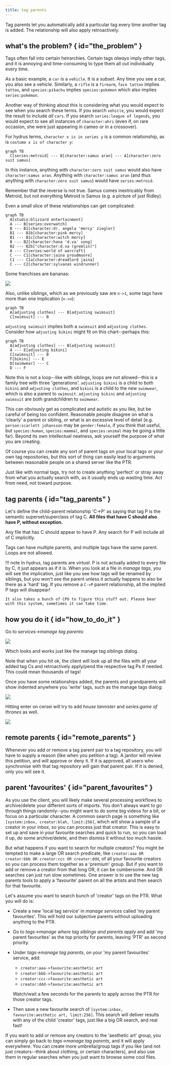 ```yaml
---
title: tag parents
---
```


Tag parents let you automatically add a particular tag every time another tag is added. The relationship will also apply retroactively.

## what's the problem? { id="the_problem" }

Tags often fall into certain heirarchies. Certain tags _always_ imply other tags, and it is annoying and time-consuming to type them all out individually every time.

As a basic example, a `car` _is_ a `vehicle`. It is a _subset_. Any time you see a car, you also see a vehicle. Similarly, a `rifle` _is_ a `firearm`, `face tattoo` implies `tattoo`, and `species:pikachu` implies `species:pokémon` which also implies `series:pokémon`.

Another way of thinking about this is considering what you would expect to see when you search these terms. If you search `vehicle`, you would expect the result to include _all_ `cars`. If you search `series:league of legends`, you would expect to see all instances of `character:ahri` (even if, on rare occasion, she were just appearing in cameo or in a crossover).

For hydrus terms, `character x is in series y` is a common relationship, as is `costume x is of character y`: 

```mermaid
graph TB
  C[series:metroid] --- B[character:samus aran] --- A[character:zero suit samus]
```

In this instance, anything with `character:zero suit samus` would also have `character:samus aran`. Anything with `character:samus aran` (and thus anything with `character:zero suit samus`) would have `series:metroid`.

Remember that the reverse is not true. Samus comes inextricably from Metroid, but not everything Metroid is Samus (e.g. a picture of just Ridley).

Even a small slice of these relationships can get complicated:

```mermaid
graph TB
  A[studio:blizzard entertainment]
  A --- B[series:overwatch]
  B --- B1[character:dr. angela 'mercy' ziegler]
  B1 --- B1b[character:pink mercy]
  B1 --- B1c[character:witch mercy]
  B --- B2[character:hana 'd.va' song]
  B2 --- B2b["character:d.va (gremlin)"]
  A --- C[series:world of warcraft]
  C --- C1[character:jaina proudmoore]
  C1 --- C1a[character:dreadlord jaina]
  C --- C2[character:sylvanas windrunner]
```

Some franchises are bananas:

![](images/azur_hell.png)

Also, unlike siblings, which as we previously saw are `n->1`, some tags have more than one implication (`n->n`):

```mermaid
graph TB
  A[adjusting clothes] --- B[adjusting swimsuit]
  C[swimsuit] --- B
```

`adjusting swimsuit` implies both a `swimsuit` and `adjusting clothes`. Consider how `adjusting bikini` might fit on this chart--perhaps this:

```mermaid
graph TB
  A[adjusting clothes] --- B[adjusting swimsuit]
  A --- E[adjusting bikini]
  C[swimsuit] --- B
  F[bikini] --- E
  D[swimwear] --- C
  D --- F
```

Note this is not a loop--like with siblings, loops are not allowed--this is a family tree with three 'generations'. `adjusting bikini` is a child to both `bikini` and `adjusting clothes`, and `bikini` is a child to the new `swimwear`, which is also a parent to `swimsuit`. `adjusting bikini` and `adjusting swimsuit` are both grandchildren to `swimwear`.

This can obviously get as complicated and autistic as you like, but be careful of being too confident. Reasonable people disagree on what is 'clearly' a parent or sibling, or what is an excessive level of detail (e.g. `person:scarlett johansson` may be `gender:female`, if you think that useful, but `species:human`, `species:mammal`, and `species:animal` may be going a little far). Beyond its own intellectual neatness, ask yourself the purpose of what you are creating.

Of course you can create any sort of parent tags on your local tags or your own tag repositories, but this sort of thing can easily lead to arguments between reasonable people on a shared server like the PTR.

Just like with normal tags, try not to create anything 'perfect' or stray away from what you actually search with, as it usually ends up wasting time. Act from need, not toward purpose.

## tag parents { id="tag_parents" }

Let's define the child-parent relationship 'C->P' as saying that tag P is the semantic superset/superclass of tag C. **All files that have C should also have P, without exception.**

Any file that has C should appear to have P. Any search for P will include all of C implicitly.

Tags can have multiple parents, and multiple tags have the same parent. Loops are not allowed.

!!! note
    In hydrus, tag parents are _virtual_. P is not actually added to every file by C, it just appears as if it is. When you look at a file in _manage tags_, you will see the implication, just like you see how tags will be renamed by siblings, but you won't see the parent unless it actually happens to also be there as a 'hard' tag. If you remove a `C->P` parent relationship, all the implied P tags will disappear!
    
    It also takes a bunch of CPU to figure this stuff out. Please bear with this system, sometimes it can take time.

## how you do it { id="how_to_do_it" }

Go to _services->manage tag parents_:

![](images/tag_parents_dialog.png)

Which looks and works just like the manage tag siblings dialog.

Note that when you hit ok, the client will look up all the files with all your added tag Cs and retroactively apply/pend the respective tag Ps if needed. This could mean thousands of tags!

Once you have some relationships added, the parents and grandparents will show indented anywhere you 'write' tags, such as the manage tags dialog:

![](images/tag_parents_ac_1.png)

Hitting enter on cersei will try to add _house lannister_ and _series:game of thrones_ as well.

![](images/tag_parents_ac_2.png)

## remote parents { id="remote_parents" }

Whenever you add or remove a tag parent pair to a tag repository, you will have to supply a reason (like when you petition a tag). A janitor will review this petition, and will approve or deny it. If it is approved, all users who synchronise with that tag repository will gain that parent pair. If it is denied, only you will see it.

## parent 'favourites' { id="parent_favourites" }

As you use the client, you will likely make several processing workflows to archive/delete your different sorts of imports. You don't always want to go through things randomly--you might want to do some big videos for a bit, or focus on a particular character. A common search page is something like `[system:inbox, creator:blah, limit:256]`, which will show a sample of a creator in your inbox, so you can process just that creator. This is easy to set up and save in your favourite searches and quick to run, so you can load it up, do some archive/delete, and then dismiss it without too much hassle.

But what happens if you want to search for multiple creators? You might be tempted to make a large OR search predicate, like `creator:aaa OR creator:bbb OR creator:ccc OR creator:ddd`, of all your favourite creators so you can process them together as a 'premium' group. But if you want to add or remove a creator from that long OR, it can be cumbersome. And OR searches can just run slow sometimes. One answer is to use the new tag parents tools to apply a 'favourite' parent on all the artists and then search for that favourite.

Let's assume you want to search bunch of 'creator' tags on the PTR. What you will do is:

*   Create a new 'local tag service' in _manage services_ called 'my parent favourites'. This will hold our subjective parents without uploading anything to the PTR.
*   Go to _tags->manage where tag siblings and parents apply_ and add 'my parent favourites' as the top priority for parents, leaving 'PTR' as second priority.
*   Under _tags->manage tag parents_, on your 'my parent favourites' service, add:
    
    *   `creator:aaa->favourite:aesthetic art`
    *   `creator:bbb->favourite:aesthetic art`
    *   `creator:ccc->favourite:aesthetic art`
    *   `creator:ddd->favourite:aesthetic art`
    
    Watch/wait a few seconds for the parents to apply across the PTR for those creator tags.
    
*   Then save a new favourite search of `[system:inbox, favourite:aesthetic art, limit:256]`. This search will deliver results with any of the child 'creator' tags, just like a big OR search, and real fast!

If you want to add or remove any creators to the 'aesthetic art' group, you can simply go back to _tags->manage tag parents_, and it will apply everywhere. You can create more umbrella/group tags if you like (and not just creators--think about clothing, or certain characters), and also use them in regular searches when you just want to browse some cool files.
